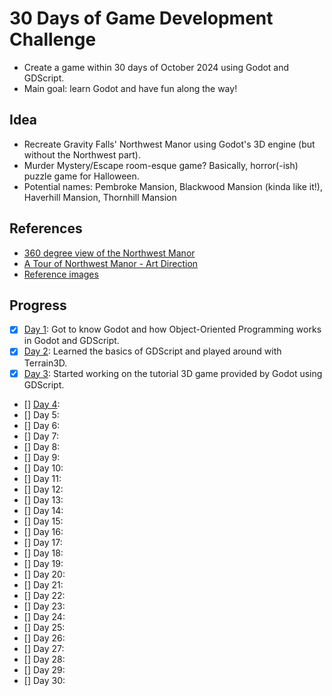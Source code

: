 # 30 Days of Game Development Challenge

- Create a game within 30 days of October 2024 using Godot and GDScript.
- Main goal: learn Godot and have fun along the way!

## Idea

- Recreate Gravity Falls' Northwest Manor using Godot's 3D engine (but without the Northwest part).
- Murder Mystery/Escape room-esque game? Basically, horror(-ish) puzzle game for Halloween.
- Potential names: Pembroke Mansion, Blackwood Mansion (kinda like it!), Haverhill Mansion, Thornhill Mansion

## References

- [360 degree view of the Northwest Manor](https://www.reddit.com/media?url=https%3A%2F%2Fpreview.redd.it%2F170ecp7ehqvb1.gif%3Fwidth%3D1283%26format%3Dmp4%26s%3D0ce219c7b4aa0e9da5e97da5f1bdea4af1a79d00)
- [A Tour of Northwest Manor - Art Direction](https://www.tumblr.com/gravi-teamfalls/111307862408/a-tour-of-northwest-manor-art-direction-ian)
- [Reference images](./References)

## Progress

- [x] [Day 1](./devlog.md/#day-1): Got to know Godot and how Object-Oriented Programming works in Godot and GDScript.
- [x] [Day 2](./devlog.md/#day-2): Learned the basics of GDScript and played around with Terrain3D.
- [x] [Day 3](./devlog.md/#day-3): Started working on the tutorial 3D game provided by Godot using GDScript.
- [] [Day 4](./devlog.md/#day-4--5):
- [] Day 5:
- [] Day 6:
- [] Day 7:
- [] Day 8:
- [] Day 9:
- [] Day 10:
- [] Day 11:
- [] Day 12:
- [] Day 13:
- [] Day 14:
- [] Day 15:
- [] Day 16:
- [] Day 17:
- [] Day 18:
- [] Day 19:
- [] Day 20:
- [] Day 21:
- [] Day 22:
- [] Day 23:
- [] Day 24:
- [] Day 25:
- [] Day 26:
- [] Day 27:
- [] Day 28:
- [] Day 29:
- [] Day 30:
